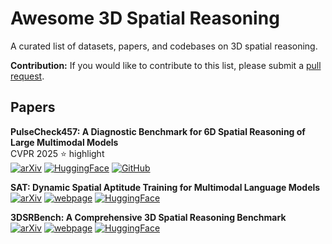 # Awesome 3D Spatial Reasoning

A curated list of datasets, papers, and codebases on 3D spatial reasoning.

**Contribution:** If you would like to contribute to this list, please submit a [pull request](https://github.com/wufeim/awesome-3d-spatial-reasoning/pulls).

## Papers

**PulseCheck457: A Diagnostic Benchmark for 6D Spatial Reasoning of Large Multimodal Models**<br/>
CVPR 2025 ⭐️ highlight<br/>
[![arXiv](https://img.shields.io/badge/arXiv-2502.08636-b31b1b.svg)](https://arxiv.org/abs/2502.08636)
[![HuggingFace](https://img.shields.io/badge/Hugging%20Face-Spatial457-FFD21E?logo=huggingface)](https://huggingface.co/datasets/RyanWW/Spatial457)
[![GitHub](https://img.shields.io/badge/GitHub-Spatial457-000?logo=github&logoColor=fff)](https://github.com/XingruiWang/Spatial457)<br/>

**SAT: Dynamic Spatial Aptitude Training for Multimodal Language Models**<br/>
[![arXiv](https://img.shields.io/badge/arXiv-2412.07755-b31b1b.svg)](https://arxiv.org/abs/2412.07755)
[![webpage](https://img.shields.io/badge/webpage-9cf)](https://arijitray.com/SAT/)
[![HuggingFace](https://img.shields.io/badge/Hugging%20Face-SAT-FFD21E?logo=huggingface)](https://huggingface.co/datasets/array/SAT)<br/>

**3DSRBench: A Comprehensive 3D Spatial Reasoning Benchmark**<br/>
[![arXiv](https://img.shields.io/badge/arXiv-2412.07825-b31b1b.svg)](https://arxiv.org/abs/2412.07825)
[![webpage](https://img.shields.io/badge/webpage-9cf)](https://3dsrbench.github.io)
[![HuggingFace](https://img.shields.io/badge/Hugging%20Face-3DSRBench-FFD21E?logo=huggingface)](https://huggingface.co/datasets/ccvl/3DSRBench)<br/>
